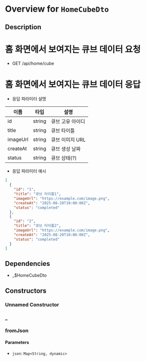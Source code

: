 # Overview for `HomeCubeDto`

## Description

# 홈 화면에서 보여지는 큐브 데이터 요청

 - GET /api/home/cube

 # 홈 화면에서 보여지는 큐브 데이터 응답

 - 응답 파라미터 설명

 |이름|타입|설명|
 |-|-|-|
 |id|string|큐브 고유 아이디|
 |title|string|큐브 타이틀|
 |imageUrl|string|큐브 이미지 URL|
 |createAt|string|큐브 생성 날짜|
 |status|string|큐브 상태(?)|

 - 응답 파라미터 예시

 ```json
 [
   {
     "id": "1",
     "title": "큐브 타이틀1",
     "imageUrl": "https://example.com/image.png",
     "createAt": "2025-08-20T10:00:00Z",
     "status": "completed"
   },
   {
     "id": "2",
     "title": "큐브 타이틀2",
     "imageUrl": "https://example.com/image.png",
     "createAt": "2025-08-20T10:00:00Z",
     "status": "completed"
   }
 ]
 ```

## Dependencies

- _$HomeCubeDto

## Constructors

### Unnamed Constructor


### _


### fromJson


#### Parameters

- `json`: `Map<String, dynamic>`
